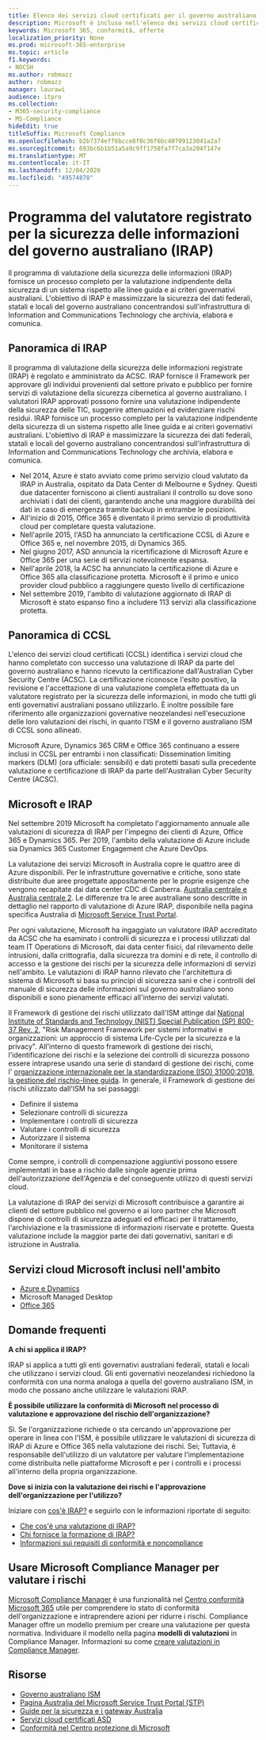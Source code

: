 ```yaml
---
title: Elenco dei servizi cloud certificati per il governo australiano (CCSL)
description: Microsoft è incluso nell'elenco dei servizi cloud certificati australiani per gli indicatori di limitazione della diffusione non classificati (DLM) e per i dati protetti basati su una valutazione e certificazione di IRAP da parte dell'Australian Cyber Security Centre (ACSC).
keywords: Microsoft 365, conformità, offerte
localization_priority: None
ms.prod: microsoft-365-enterprise
ms.topic: article
f1.keywords:
- NOCSH
ms.author: robmazz
author: robmazz
manager: laurawi
audience: itpro
ms.collection:
- M365-security-compliance
- MS-Compliance
hideEdit: true
titleSuffix: Microsoft Compliance
ms.openlocfilehash: b2b7374eff6bcce8f0c36f6bc40709123041a2a7
ms.sourcegitcommit: 693bc6b1b51a5a9c9ff1758fa7f7ca3a204f147e
ms.translationtype: MT
ms.contentlocale: it-IT
ms.lasthandoff: 12/04/2020
ms.locfileid: "49574878"
---
```

# <a name="australian-government-information-security-registered-assessor-program-irap"></a>Programma del valutatore registrato per la sicurezza delle informazioni del governo australiano (IRAP)

Il programma di valutazione della sicurezza delle informazioni (IRAP) fornisce un processo completo per la valutazione indipendente della sicurezza di un sistema rispetto alle linee guida e ai criteri governativi australiani. L'obiettivo di IRAP è massimizzare la sicurezza dei dati federali, statali e locali del governo australiano concentrandosi sull'infrastruttura di Information and Communications Technology che archivia, elabora e comunica.

## <a name="irap-overview"></a>Panoramica di IRAP

Il programma di valutazione della sicurezza delle informazioni registrate (IRAP) è regolato e amministrato da ACSC. IRAP fornisce il Framework per approvare gli individui provenienti dal settore privato e pubblico per fornire servizi di valutazione della sicurezza cibernetica al governo australiano. I valutatori IRAP approvati possono fornire una valutazione indipendente della sicurezza delle TIC, suggerire attenuazioni ed evidenziare rischi residui. IRAP fornisce un processo completo per la valutazione indipendente della sicurezza di un sistema rispetto alle linee guida e ai criteri governativi australiani. L'obiettivo di IRAP è massimizzare la sicurezza dei dati federali, statali e locali del governo australiano concentrandosi sull'infrastruttura di Information and Communications Technology che archivia, elabora e comunica.

- Nel 2014, Azure è stato avviato come primo servizio cloud valutato da IRAP in Australia, ospitato da Data Center di Melbourne e Sydney. Questi due datacenter forniscono ai clienti australiani il controllo su dove sono archiviati i dati dei clienti, garantendo anche una maggiore durabilità dei dati in caso di emergenza tramite backup in entrambe le posizioni.
- All'inizio di 2015, Office 365 è diventato il primo servizio di produttività cloud per completare questa valutazione.
- Nell'aprile 2015, l'ASD ha annunciato la certificazione CCSL di Azure e Office 365 e, nel novembre 2015, di Dynamics 365.
- Nel giugno 2017, ASD annuncia la ricertificazione di Microsoft Azure e Office 365 per una serie di servizi notevolmente espansa.
- Nell'aprile 2018, la ACSC ha annunciato la certificazione di Azure e Office 365 alla classificazione protetta. Microsoft è il primo e unico provider cloud pubblico a raggiungere questo livello di certificazione
- Nel settembre 2019, l'ambito di valutazione aggiornato di IRAP di Microsoft è stato espanso fino a includere 113 servizi alla classificazione protetta.

## <a name="ccsl-overview"></a>Panoramica di CCSL

L'elenco dei servizi cloud certificati (CCSL) identifica i servizi cloud che hanno completato con successo una valutazione di IRAP da parte del governo australiano e hanno ricevuto la certificazione dall'Australian Cyber Security Centre (ACSC). La certificazione riconosce l'esito positivo, la revisione e l'accettazione di una valutazione completa effettuata da un valutatore registrato per la sicurezza delle informazioni, in modo che tutti gli enti governativi australiani possano utilizzarlo. È inoltre possibile fare riferimento alle organizzazioni governative neozelandesi nell'esecuzione delle loro valutazioni dei rischi, in quanto l'ISM e il governo australiano ISM di CCSL sono allineati.

Microsoft Azure, Dynamics 365 CRM e Office 365 continuano a essere inclusi in CCSL per entrambi i non classificati: Dissemination limiting markers (DLM) (ora ufficiale: sensibili) e dati protetti basati sulla precedente valutazione e certificazione di IRAP da parte dell'Australian Cyber Security Centre (ACSC).

## <a name="microsoft-and-irap"></a>Microsoft e IRAP

Nel settembre 2019 Microsoft ha completato l'aggiornamento annuale alle valutazioni di sicurezza di IRAP per l'impegno dei clienti di Azure, Office 365 e Dynamics 365. Per 2019, l'ambito della valutazione di Azure include sia Dynamics 365 Customer Engagement che Azure DevOps.

La valutazione dei servizi Microsoft in Australia copre le quattro aree di Azure disponibili. Per le infrastrutture governative e critiche, sono state distribuite due aree progettate appositamente per le proprie esigenze che vengono recapitate dai data center CDC di Canberra. [Australia centrale e Australia centrale 2](https://azure.microsoft.com/global-infrastructure/australia/). Le differenze tra le aree australiane sono descritte in dettaglio nel rapporto di valutazione di Azure IRAP, disponibile nella pagina specifica Australia di [Microsoft Service Trust Portal](https://aka.ms/au-irap).

Per ogni valutazione, Microsoft ha ingaggiato un valutatore IRAP accreditato da ACSC che ha esaminato i controlli di sicurezza e i processi utilizzati dal team IT Operations di Microsoft, dai data center fisici, dal rilevamento delle intrusioni, dalla crittografia, dalla sicurezza tra domini e di rete, il controllo di accesso e la gestione dei rischi per la sicurezza delle informazioni di servizi nell'ambito. Le valutazioni di IRAP hanno rilevato che l'architettura di sistema di Microsoft si basa su principi di sicurezza sani e che i controlli del manuale di sicurezza delle informazioni sul governo australiano sono disponibili e sono pienamente efficaci all'interno dei servizi valutati.

Il Framework di gestione dei rischi utilizzato dall'ISM attinge dal [National Institute of Standards and Technology (NIST) Special Publication (SP) 800-37 Rev. 2](https://csrc.nist.gov/publications/detail/sp/800-37/rev-2/final), "Risk Management Framework per sistemi informativi e organizzazioni: un approccio di sistema Life-Cycle per la sicurezza e la privacy". All'interno di questo framework di gestione dei rischi, l'identificazione dei rischi e la selezione dei controlli di sicurezza possono essere intraprese usando una serie di standard di gestione dei rischi, come l' [organizzazione internazionale per la standardizzazione (ISO) 31000:2018, la gestione del rischio-linee guida](https://www.iso.org/standard/65694.html). In generale, il Framework di gestione dei rischi utilizzato dall'ISM ha sei passaggi:

- Definire il sistema
- Selezionare controlli di sicurezza
- Implementare i controlli di sicurezza
- Valutare i controlli di sicurezza
- Autorizzare il sistema
- Monitorare il sistema

Come sempre, i controlli di compensazione aggiuntivi possono essere implementati in base a rischio dalle singole agenzie prima dell'autorizzazione dell'Agenzia e del conseguente utilizzo di questi servizi cloud.

La valutazione di IRAP dei servizi di Microsoft contribuisce a garantire ai clienti del settore pubblico nel governo e ai loro partner che Microsoft dispone di controlli di sicurezza adeguati ed efficaci per il trattamento, l'archiviazione e la trasmissione di informazioni riservate e protette. Questa valutazione include la maggior parte dei dati governativi, sanitari e di istruzione in Australia.

## <a name="microsoft-in-scope-cloud-services"></a>Servizi cloud Microsoft inclusi nell'ambito

- [Azure e Dynamics](https://aka.ms/AzureCompliance)
- Microsoft Managed Desktop
- [Office 365](https://aka.ms/Office365ComplianceOfferings)

## <a name="frequently-asked-questions"></a>Domande frequenti

**A chi si applica il IRAP?**

IRAP si applica a tutti gli enti governativi australiani federali, statali e locali che utilizzano i servizi cloud. Gli enti governativi neozelandesi richiedono la conformità con una norma analoga a quella del governo australiano ISM, in modo che possano anche utilizzare le valutazioni IRAP.

**È possibile utilizzare la conformità di Microsoft nel processo di valutazione e approvazione del rischio dell'organizzazione?**

Sì. Se l'organizzazione richiede o sta cercando un'approvazione per operare in linea con l'ISM, è possibile utilizzare le valutazioni di sicurezza di IRAP di Azure e Office 365 nella valutazione dei rischi. Sei; Tuttavia, è responsabile dell'utilizzo di un valutatore per valutare l'implementazione come distribuita nelle piattaforme Microsoft e per i controlli e i processi all'interno della propria organizzazione.

**Dove si inizia con la valutazione dei rischi e l'approvazione dell'organizzazione per l'utilizzo?**

Iniziare con [cos'è IRAP?](https://www.cyber.gov.au/irap/what-irap) e seguirlo con le informazioni riportate di seguito:

- [Che cos'è una valutazione di IRAP?](https://acsc.gov.au/infosec/irap/irap_assessments.htm)
- [Chi fornisce la formazione di IRAP?](https://acsc.gov.au/infosec/irap/training.htm)
- [Informazioni sui requisiti di conformità e noncompliance](https://acsc.gov.au/infosec/irap/compliance.htm)

## <a name="use-microsoft-compliance-manager-to-assess-your-risk"></a>Usare Microsoft Compliance Manager per valutare i rischi

[Microsoft Compliance Manager](https://docs.microsoft.com/microsoft-365/compliance/compliance-manager) è una funzionalità nel [Centro conformità Microsoft 365](https://docs.microsoft.com/microsoft-365/compliance/microsoft-365-compliance-center) utile per comprendere lo stato di conformità dell'organizzazione e intraprendere azioni per ridurre i rischi. Compliance Manager offre un modello premium per creare una valutazione per questa normativa. Individuare il modello nella pagina **modelli di valutazioni** in Compliance Manager. Informazioni su come [creare valutazioni in Compliance Manager](https://docs.microsoft.com/microsoft-365/compliance/compliance-manager-assessments).

## <a name="resources"></a>Risorse

- [Governo australiano ISM](https://acsc.gov.au/infosec/ism/index.htm)
- [Pagina Australia del Microsoft Service Trust Portal (STP)](https://aka.ms/au-irap)
- [Guide per la sicurezza e i gateway Australia](https://docs.microsoft.com/azure/azure-australia)
- [Servizi cloud certificati ASD](https://acsc.gov.au/infosec/irap/certified_clouds.htm)
- [Conformità nel Centro protezione di Microsoft](https://www.microsoft.com/trust-center/compliance/compliance-overview)
